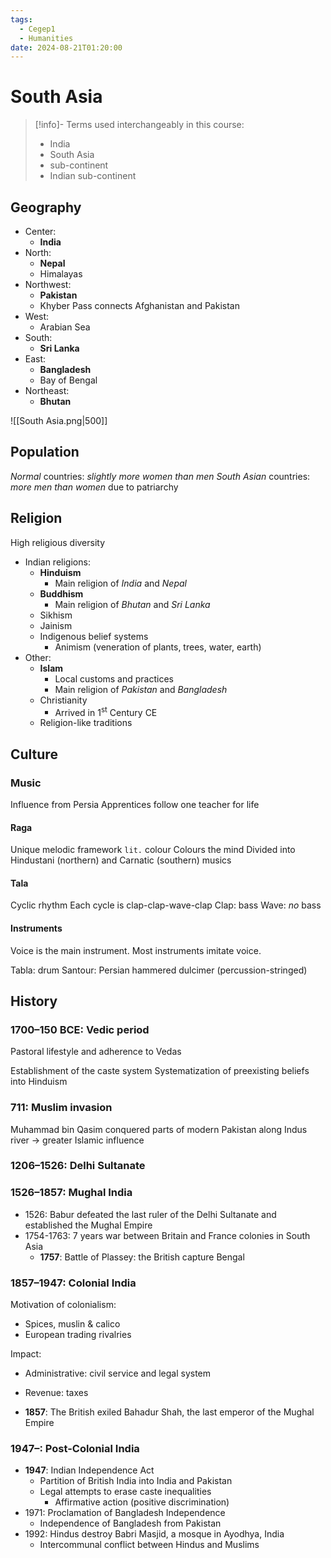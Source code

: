 ```yaml
---
tags:
  - Cegep1
  - Humanities
date: 2024-08-21T01:20:00
---
```


# South Asia

> [!info]- Terms used interchangeably in this course:
> - India
> - South Asia
> - sub-continent
> - Indian sub-continent

## Geography

- Center:
	- **India**
- North:
	- **Nepal**
	- Himalayas
- Northwest:
	- **Pakistan**
	- Khyber Pass connects Afghanistan and Pakistan
- West:
	- Arabian Sea
- South:
	- **Sri Lanka**
- East:
	- **Bangladesh**
	- Bay of Bengal
- Northeast:
	- **Bhutan**

![[South Asia.png|500]]

## Population

*Normal* countries: *slightly more women than men*
*South Asian* countries: *more men than women* due to patriarchy

## Religion

High religious diversity

- Indian religions:
	- **Hinduism**
		- Main religion of *India* and *Nepal*
	- **Buddhism**
		- Main religion of *Bhutan* and *Sri Lanka*
	- Sikhism
	- Jainism
	- Indigenous belief systems
		- Animism (veneration of plants, trees, water, earth)
- Other:
	- **Islam**
		- Local customs and practices
		- Main religion of *Pakistan* and *Bangladesh*
	- Christianity
		- Arrived in 1<sup>st</sup> Century CE
	- Religion-like traditions

## Culture

### Music

Influence from Persia
Apprentices follow one teacher for life

#### Raga

Unique melodic framework
`lit.` colour
Colours the mind
Divided into Hindustani (northern) and Carnatic (southern) musics

#### Tala

Cyclic rhythm
Each cycle is clap-clap-wave-clap
Clap: bass
Wave: *no* bass

#### Instruments

Voice is the main instrument.
Most instruments imitate voice.

Tabla: drum
Santour: Persian hammered dulcimer (percussion-stringed)

## History

### 1700–150 BCE: Vedic period

Pastoral lifestyle and adherence to Vedas

Establishment of the caste system
Systematization of preexisting beliefs into Hinduism

### 711: Muslim invasion

Muhammad bin Qasim conquered parts of modern Pakistan along Indus river -> greater Islamic influence

### 1206–1526: Delhi Sultanate

### 1526–1857: Mughal India

- 1526: Babur defeated the last ruler of the Delhi Sultanate and established the Mughal Empire
- 1754-1763: 7 years war between Britain and France colonies in South Asia
	- **1757**: Battle of Plassey: the British capture Bengal

### 1857–1947: Colonial India 

Motivation of colonialism:

- Spices, muslin & calico
- European trading rivalries

Impact:

- Administrative: civil service and legal system
- Revenue: taxes

- **1857**: The British exiled Bahadur Shah, the last emperor of the Mughal Empire

### 1947–: Post-Colonial India

- **1947**: Indian Independence Act
	- Partition of British India into India and Pakistan
	- Legal attempts to erase caste inequalities
		- Affirmative action (positive discrimination)
- 1971: Proclamation of Bangladesh Independence
	- Independence of Bangladesh from Pakistan
- 1992: Hindus destroy Babri Masjid, a mosque in Ayodhya, India
	- Intercommunal conflict between Hindus and Muslims